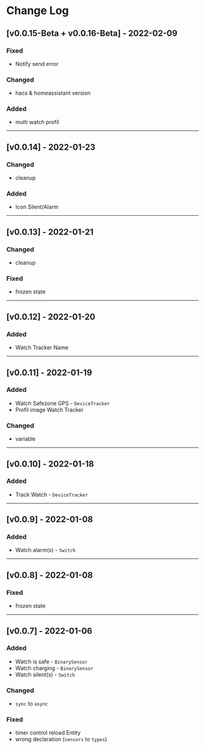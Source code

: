 # Change Log

## [v0.0.15-Beta + v0.0.16-Beta] - 2022-02-09

### Fixed
- Notify send error

### Changed
- hacs & homeassistant version

### Added
- multi watch profil

---
## [v0.0.14] - 2022-01-23

### Changed
- cleanup

### Added
- Icon Silent/Alarm

---
## [v0.0.13] - 2022-01-21

### Changed
- cleanup

### Fixed
- frozen state

---
## [v0.0.12] - 2022-01-20

### Added
- Watch Tracker Name

---
## [v0.0.11] - 2022-01-19

### Added
- Watch Safezone GPS - `DeviceTracker`
- Profil image Watch Tracker

### Changed
- variable

---
## [v0.0.10] - 2022-01-18

### Added
- Track Watch - `DeviceTracker`

---
## [v0.0.9] - 2022-01-08

### Added
- Watch alarm(s) - `Switch`

---

## [v0.0.8] - 2022-01-08

### Fixed
- frozen state

---
## [v0.0.7] - 2022-01-06

### Added
- Watch is safe - `BinarySensor`
- Watch charging - `BinarySensor`
- Watch silent(s) - `Switch`

### Changed
- `sync` to `async`

### Fixed
- timer control reload Entity
- wrong declaration (`sensors` to `types`)
